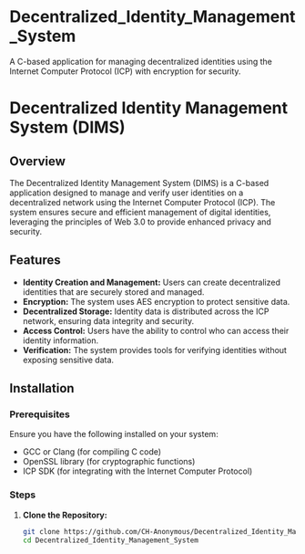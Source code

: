 # Decentralized_Identity_Management_System
A C-based application for managing decentralized identities using the Internet Computer Protocol (ICP) with encryption for security.
# Decentralized Identity Management System (DIMS)

## Overview

The Decentralized Identity Management System (DIMS) is a C-based application designed to manage and verify user identities on a decentralized network using the Internet Computer Protocol (ICP). The system ensures secure and efficient management of digital identities, leveraging the principles of Web 3.0 to provide enhanced privacy and security.

## Features

- **Identity Creation and Management:** Users can create decentralized identities that are securely stored and managed.
- **Encryption:** The system uses AES encryption to protect sensitive data.
- **Decentralized Storage:** Identity data is distributed across the ICP network, ensuring data integrity and security.
- **Access Control:** Users have the ability to control who can access their identity information.
- **Verification:** The system provides tools for verifying identities without exposing sensitive data.

## Installation

### Prerequisites

Ensure you have the following installed on your system:

- GCC or Clang (for compiling C code)
- OpenSSL library (for cryptographic functions)
- ICP SDK (for integrating with the Internet Computer Protocol)

### Steps

1. **Clone the Repository:**
   ```bash
   git clone https://github.com/CH-Anonymous/Decentralized_Identity_Management_System.git
   cd Decentralized_Identity_Management_System
